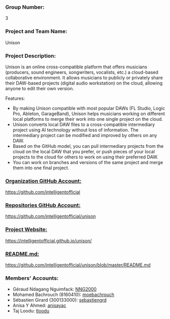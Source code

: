 ### Group Number:
3

### Project and Team Name:
Unison

### Project Description:
Unison is an online cross-compatible platform that offers musicians (producers, sound engineers, songwriters, vocalists, etc.) a cloud-based collaborative environment. It allows musicians to publicly or privately share their DAW-based projects (digital audio workstation) on the cloud, allowing anyone to edit their own version.

Features:
- By making Unison compatible with most popular DAWs (FL Studio, Logic Pro, Ableton, GarageBand), Unison helps musicians working on different local platforms to merge their work into one single project on the cloud.
- Unison converts local DAW files to a cross-compatible intermediary project using AI technology without loss of information. The intermediary project can be modified and improved by others on any DAW.
- Based on the GitHub model, you can pull intermediary projects from the cloud on the local DAW that you prefer, or push pieces of your local projects to the cloud for others to work on using their preferred DAW.
- You can work on branches and versions of the same project and merge them into one final project.

### [Organization GitHub Account:](https://github.com/intelligentofficial)
https://github.com/intelligentofficial

### [Repositories GitHub Account:](https://github.com/intelligentofficial/unison)
https://github.com/intelligentofficial/unison

### [Project Website:](https://intelligentofficial.github.io/unison/)
https://intelligentofficial.github.io/unison/

### [README.md:](https://github.com/intelligentofficial/unison/blob/master/README.md)
https://github.com/intelligentofficial/unison/blob/master/README.md


### Members' Accounts:
 - Géraud Ndagang Nguimfack: [NNG2000](https://github.com/NNG2000)
 - Mohamed Bachrouch (8160410): [moebachrouch](https://github.com/moebachrouch)
 - Sébastien Girard (300133000): [sebastiengrd](https://github.com/sebastiengrd)
 - Anisa Y Ahmed: [anisayac](https://github.com/anisayac)
 - Taj Loodu: [tloodu](https://github.com/tloodu)
